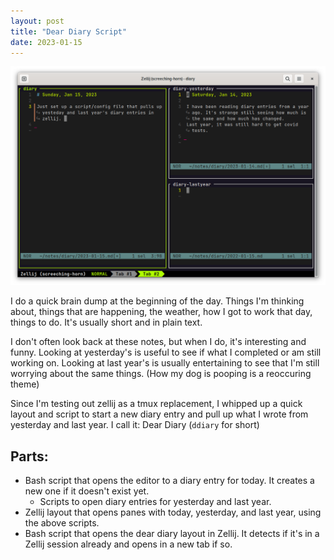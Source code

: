 ```yaml
---
layout: post
title: "Dear Diary Script"
date: 2023-01-15
---
```


![Screenshot of the Dear Diary script](ddiary.png)

I do a quick brain dump at the beginning of the day. Things I'm thinking about, things that are happening, the weather, how I got to work that day, things to do. It's usually short and in plain text.

I don't often look back at these notes, but when I do, it's interesting and funny. Looking at yesterday's is useful to see if what I completed or am still working on. Looking at last year's is usually entertaining to see that I'm still worrying about the same things. (How my dog is pooping is a reoccuring theme)

Since I'm testing out zellij as a tmux replacement, I whipped up a quick layout and script to start a new diary entry and pull up what I wrote from yesterday and last year. I call it: Dear Diary (`ddiary` for short)

## Parts:

- Bash script that opens the editor to a diary entry for today. It creates a new one if it doesn't exist yet.
  - Scripts to open diary entries for yesterday and last year.
- Zellij layout that opens panes with today, yesterday, and last year, using the above scripts.
- Bash script that opens the dear diary layout in Zellij. It detects if it's in a Zellij session already and opens in a new tab if so.

